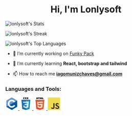 <h1 align="center">Hi, I'm Lonlysoft</h1>

![lonlysoft's Stats](https://github-readme-stats.vercel.app/api?username=lonlysoft&theme=vue-dark&show_icons=true&hide_border=true&count_private=true)

![lonlysoft's Streak](https://github-readme-streak-stats.herokuapp.com/?user=lonlysoft&theme=vue-dark&hide_border=true)

![lonlysoft's Top Languages](https://github-readme-stats.vercel.app/api/top-langs/?username=lonlysoft&theme=vue-dark&show_icons=true&hide_border=true&layout=compact)

- 🔭 I’m currently working on [Funky Pack](https://github.com/Lonlysoft/Funky_Pack)

- 🌱 I’m currently learning **React, bootstrap and tailwind**

- 📫 How to reach me **iagomunizchaves@gmail.com**

<h3 align="left">Languages and Tools:</h3>
<p align="left"> <a href="https://www.cprogramming.com/" target="_blank" rel="noreferrer"> <img src="https://raw.githubusercontent.com/devicons/devicon/master/icons/c/c-original.svg" alt="c" width="40" height="40"/> </a> <a href="https://www.w3schools.com/css/" target="_blank" rel="noreferrer"> <img src="https://raw.githubusercontent.com/devicons/devicon/master/icons/css3/css3-original-wordmark.svg" alt="css3" width="40" height="40"/> </a> <a href="https://www.w3.org/html/" target="_blank" rel="noreferrer"> <img src="https://raw.githubusercontent.com/devicons/devicon/master/icons/html5/html5-original-wordmark.svg" alt="html5" width="40" height="40"/> </a> <a href="https://developer.mozilla.org/en-US/docs/Web/JavaScript" target="_blank" rel="noreferrer"> <img src="https://raw.githubusercontent.com/devicons/devicon/master/icons/javascript/javascript-original.svg" alt="javascript" width="40" height="40"/> </a> </p>

